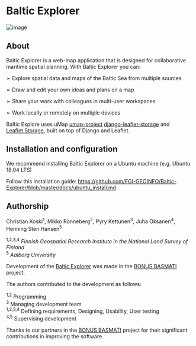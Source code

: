 
# Baltic Explorer

![image](http://balticexplorer.eu/static/umap/img/BalticExplorerCover.png)

## About

Baltic Explorer is a web-map application that is designed for collaborative maritime spatial
planning. With Baltic Explorer you can:

➢ Explore spatial data and maps of the Baltic Sea from multiple sources

➢ Draw and edit your own ideas and plans on a map

➢ Share your work with colleagues in multi-user workspaces

➢ Work locally or remotely on multiple devices

Baltic Explore uses uMap [umap-project](https://github.com/umap-project/) [django-leaflet-storage](https://github.com/umap-project/django-leaflet-storage) and [Leaflet.Storage](https://github.com/umap-project/Leaflet.Storage), built on top of Django and Leaflet.


## Installation and configuration

We recommend installing Baltic Explorer on a Ubuntu machine (e.g. Ubuntu 18.04 LTS)

Follow this installation guide: https://github.com/FGI-GEOINFO/Baltic-Explorer/blob/master/docs/ubuntu_install.md

## Authorship

Christian Koski<sup>1</sup>, Mikko Rönneberg<sup>2</sup>, Pyry Kettunen<sup>3</sup>, Juha Oksanen<sup>4</sup>, Henning Sten Hansen<sup>5</sup>

<sup>1,2,3,4</sup> *Finnish Geospatial Research Institute in the National Land Survey of Finland*<br/>
<sup>5</sup> *Aalborg University*

Development of the [Baltic Explorer](http://balticexplorer.eu) was made in the [BONUS BASMATI](http://bonusbasmati.eu) project.

The authors contributed to the development as follows:

<sup>1,2</sup> Programming<br/>
<sup>3</sup> Managing development team<br/>
<sup>1,2,3,4</sup> Defining requirements, Designing, Usability, User testing<br/>
<sup>4,5</sup> Supervising development<br/>

Thanks to our partners in the [BONUS BASMATI](http://bonusbasmati.eu) project for their significant contributions in improving the software.
